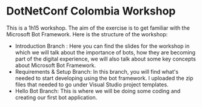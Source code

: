 # DotNetConf Colombia Workshop

This is a 1h15 workshop.
The aim of the exercise is to get familiar with the Microsoft Bot Framework.
Here is the structure of the workshop:
* Introduction Branch : Here you can find the slides for the workshop in which we will talk about the importance of bots, how they are becoming part of the digital experience, we will also talk about some key concepts about Microsoft Bot Framework.
* Requirements & Setup Branch: In this branch, you will find what's needed to start developing using the bot framework. I uploaded the zip files that needed to go under Visual Studio project templates.
* Hello Bot Branch: This is where we will be doing some coding and creating our first bot application. 

